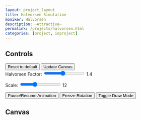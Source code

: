 ```yaml
---
layout: project_layout
title: Halvorsen Simulation
moniker: Halvorsen
description: ~Attractive~
permalink: /projects/halvorsen.html
categories: [project, inproject]
---
```


<title>Halvorsen Simulation</title>

## Controls

<div class="slider-container">
<button id="reset-btn" class="control-btn">Reset to default</button>
<button id="update-btn" class="control-btn">Update Canvas</button>
</div>

<div class="slider-container">
<label for="a-slider">Halvorsen Factor:</label>
<input type="range" id="a-slider" class="slider" min="0" max="3" step="0.10" value="1.40">
<span id="a-value">1.4</span>

<div id="v-space-30"></div>

<label for="s-slider">Scale:</label>
<input type="range" id="s-slider" class="slider" min="5" max="25" step="0.5" value="12">
<span id="s-value">12</span>

<div id="v-space-30"></div>

</div>
<div class="slider-container">
<button id="pause-btn" class="control-btn">Pause/Resume Animation</button>
<button id="rotation-btn" class="control-btn">Freeze Rotation</button>
<button id="draw-mode-btn" class="control-btn">Toggle Draw Mode</button>

</div>

## Canvas

<script src="js/halvorsen.js"></script>
